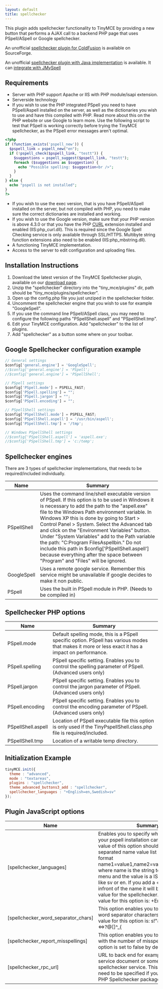 ```yaml
---
layout: default
title: spellchecker
---
```


This plugin adds spellchecker functionality to TinyMCE by providing a new button that performs a AJAX call to a backend PHP page that uses PSpell/ASpell or Google spellchecker.

An unofficial [spellchecker plugin for ColdFusion](http://sourceforge.net/tracker/index.php?func=detail&aid=1908279&group_id=103281&atid=738747spellchecker) is available on SourceForge.

An unofficial [spellchecker plugin with Java implementation](http://achorniy.wordpress.com/2009/08/11/tinymce-spellchecker-in-java/) is available. It can [integrate with JMySpell](http://achorniy.wordpress.com/2010/01/05/tinymce-jmyspell-jazzy-spellchecker/)

## Requirements

*   Server with PHP support Apache or IIS with PHP module/isapi extension.
*   Serverside technology
*   If you wish to use the PHP integrated PSpell you need to have PSpell/Aspell installed on the server, as well as the dictionaries you wish to use and have this compiled with PHP. Read more about this on the PHP website or use Google to learn more. Use the following script to test that PSpell is working correctly before trying the TinyMCE spellchecker, as the PSpell error messages aren't optimal.

```php
<?php
if (function_exists('pspell_new')) {
  $pspell_link = pspell_new("en");
  if (!pspell_check($pspell_link, "testt")) {
    $suggestions = pspell_suggest($pspell_link, "testt");
    foreach ($suggestions as $suggestion) {
      echo "Possible spelling: $suggestion<br />";
    }
  }
} else {
  echo "pspell is not installed";
}
?>
```

*   If you wish to use the exec version, that is you have PSpell/ASpell installed on the server, but not compiled with PHP, you need to make sure the correct dictionaries are installed and working.
*   If you wish to use the Google version, make sure that your PHP version is above 4.3.0 or that you have the PHP [CURL](http://nl3.php.net/curl/) extension installed and enabled (IIS:php_curl.dll). This is required since the Google Spell Checking service is only available through SSL/HTTPS. Multibyte string function extensions also need to be enabled (IIS:php_mbstring.dll).
*   A functioning TinyMCE implementation.
*   Access to the server to edit configuration and uploading files.

## Installation Instructions

1.  Download the latest version of the TinyMCE Spellchecker plugin, available on our [download page](https://www.tiny.cloud/download/).
2.  Unzip the "spellchecker" directory into the "tiny_mce/plugins" dir, path should be "tiny_mce/plugins/spellchecker".
3.  Open up the config.php file you just unziped in the spellchecker folder.
4.  Uncomment the spellchecker engine that you wish to use for example "GoogleSpell".
5.  If you use the command line PSpell/ASpell class, you may need to configure the following paths "PSpellShell.aspell" and "PSpellShell.tmp".
6.  Edit your TinyMCE configuration. Add "spellchecker" to the list of plugins.
7.  Add "spellchecker" as a button some where on your toolbar.

## Google Spellchecker configuration example

```js
// General settings
$config['general.engine'] = 'GoogleSpell';
//$config['general.engine'] = 'PSpell';
//$config['general.engine'] = 'PSpellShell';

// PSpell settings
$config['PSpell.mode'] = PSPELL_FAST;
$config['PSpell.spelling'] = "";
$config['PSpell.jargon'] = "";
$config['PSpell.encoding'] = "";

// PSpellShell settings
$config['PSpellShell.mode'] = PSPELL_FAST;
$config['PSpellShell.aspell'] = '/usr/bin/aspell';
$config['PSpellShell.tmp'] = '/tmp';

// Windows PSpellShell settings
//$config['PSpellShell.aspell'] = 'aspell.exe';
//$config['PSpellShell.tmp'] = 'c:/temp';
```

## Spellchecker engines

There are 3 types of spellchecker implementations, that needs to be required/included individually.

| Name | Summary |
| --- | --- |
| PSpellShell | Uses the command line/shell executable version of PSpell. If this option is to be used in Windows it is necessary to add the path to the "aspell.exe" file to the Windows Path environment variable. In Windows XP this is done by going to Start > Control Panel > System. Select the Advanced tab and click on the "Environment Variables" button. Under "System Variables" add to the Path variable the path: "C:Program FilesAspellbin." Do not include this path in $config['PSpellShell.aspell'] because everything after the space between "Program" and "Files" will be ignored. |
| GoogleSpell | Uses a remote google service. Remember this service might be unavailable if google decides to make it non public. |
| PSpell | Uses the built in PSpell module in PHP. (Needs to be compiled in) |

## Spellchecker PHP options

| Name | Summary |
| --- | --- |
| PSpell.mode | Default spelling mode, this is a PSpell specific option. PSpell has various modes that makes it more or less exact it has a impact on performance. |
| PSpell.spelling | PSpell specific setting. Enables you to control the spelling parameter of PSpell. (Advanced users only) |
| PSpell.jargon | PSpell specific setting. Enables you to control the jargon parameter of PSpell. (Advanced users only) |
| PSpell.encoding | PSpell specific setting. Enables you to control the encoding parameter of PSpell. (Advanced users only) |
| PSpellShell.aspell | Location of PSpell executable file this option is only used if the TinyPspellShell.class.php file is required/included. |
| PSpellShell.tmp | Location of a writable temp directory. |

## Initialization Example

```js
tinyMCE.init({
  theme : "advanced",
  mode : "textareas",
  plugins : "spellchecker",
  theme_advanced_buttons3_add : "spellchecker",
  spellchecker_languages : "+English=en,Swedish=sv"
});
```

## Plugin JavaScript options

| Name | Summary |
| --- | --- |
| [spellchecker_languages] | Enables you to specify what languages your pspell installation can handle. The value of this option should be a comma separated name value list in the following format name1=value1,name2=value,name3=value where name is the string to present in the menu and the value is a ISO language code like sv or en. If you add a + character infront of the name it will be the default value for the spellchecker. The default value for this option is: +English=en. |
| [spellchecker_word_separator_chars] | This option enables you to specify the word separator characters. The default value for this option is: s!"#$%&()*+,-./:;<=>?@[]^_{|}§©«®±¶·¸»¼½¾¿×÷¤u201du201c. |
| [spellchecker_report_misspellings] | This option enables you to get an alert box with the number of misspelled words, this option is set to false by default. |
| [spellchecker_rpc_url] | URL to back end for example the PHP rpc service document or some custom spellchecker service. This option doesn't need to be specified if you downloaded the PHP Spellchecker package. |
